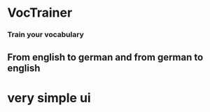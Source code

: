 # VocTrainer
### Train your vocabulary
## From english to german and from german to english

# very simple ui
